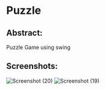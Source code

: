 # Puzzle
## Abstract:
Puzzle Game using swing
## Screenshots:
![Screenshot (20)](https://user-images.githubusercontent.com/90022791/131998494-44d406f8-108c-4a62-8a7e-307a285d0117.png)
![Screenshot (19)](https://user-images.githubusercontent.com/90022791/131998503-1771f2c3-d579-40b2-a46c-50b00ad0eef6.png)
